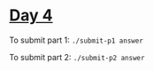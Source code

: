 # [Day 4](https://adventofcode.com/2024/day/4)

To submit part 1: `./submit-p1 answer`

To submit part 2: `./submit-p2 answer`
